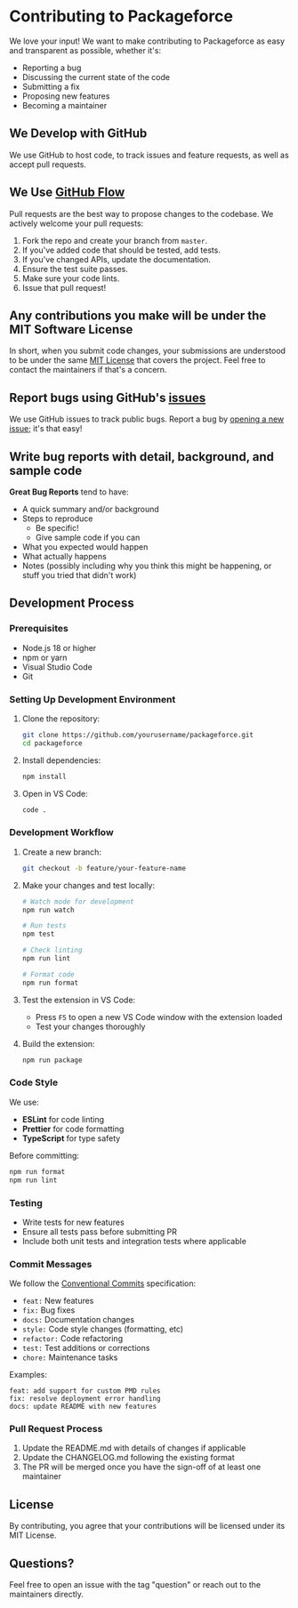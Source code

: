 # Contributing to Packageforce

We love your input! We want to make contributing to Packageforce as easy and transparent as possible, whether it's:

- Reporting a bug
- Discussing the current state of the code
- Submitting a fix
- Proposing new features
- Becoming a maintainer

## We Develop with GitHub

We use GitHub to host code, to track issues and feature requests, as well as accept pull requests.

## We Use [GitHub Flow](https://guides.github.com/introduction/flow/index.html)

Pull requests are the best way to propose changes to the codebase. We actively welcome your pull requests:

1. Fork the repo and create your branch from `master`.
2. If you've added code that should be tested, add tests.
3. If you've changed APIs, update the documentation.
4. Ensure the test suite passes.
5. Make sure your code lints.
6. Issue that pull request!

## Any contributions you make will be under the MIT Software License

In short, when you submit code changes, your submissions are understood to be under the same [MIT License](LICENSE) that covers the project. Feel free to contact the maintainers if that's a concern.

## Report bugs using GitHub's [issues](https://github.com/yourusername/packageforce/issues)

We use GitHub issues to track public bugs. Report a bug by [opening a new issue](https://github.com/yourusername/packageforce/issues/new); it's that easy!

## Write bug reports with detail, background, and sample code

**Great Bug Reports** tend to have:

- A quick summary and/or background
- Steps to reproduce
  - Be specific!
  - Give sample code if you can
- What you expected would happen
- What actually happens
- Notes (possibly including why you think this might be happening, or stuff you tried that didn't work)

## Development Process

### Prerequisites

- Node.js 18 or higher
- npm or yarn
- Visual Studio Code
- Git

### Setting Up Development Environment

1. Clone the repository:
   ```bash
   git clone https://github.com/yourusername/packageforce.git
   cd packageforce
   ```

2. Install dependencies:
   ```bash
   npm install
   ```

3. Open in VS Code:
   ```bash
   code .
   ```

### Development Workflow

1. Create a new branch:
   ```bash
   git checkout -b feature/your-feature-name
   ```

2. Make your changes and test locally:
   ```bash
   # Watch mode for development
   npm run watch
   
   # Run tests
   npm test
   
   # Check linting
   npm run lint
   
   # Format code
   npm run format
   ```

3. Test the extension in VS Code:
   - Press `F5` to open a new VS Code window with the extension loaded
   - Test your changes thoroughly

4. Build the extension:
   ```bash
   npm run package
   ```

### Code Style

We use:
- **ESLint** for code linting
- **Prettier** for code formatting
- **TypeScript** for type safety

Before committing:
```bash
npm run format
npm run lint
```

### Testing

- Write tests for new features
- Ensure all tests pass before submitting PR
- Include both unit tests and integration tests where applicable

### Commit Messages

We follow the [Conventional Commits](https://www.conventionalcommits.org/) specification:

- `feat:` New features
- `fix:` Bug fixes
- `docs:` Documentation changes
- `style:` Code style changes (formatting, etc)
- `refactor:` Code refactoring
- `test:` Test additions or corrections
- `chore:` Maintenance tasks

Examples:
```
feat: add support for custom PMD rules
fix: resolve deployment error handling
docs: update README with new features
```

### Pull Request Process

1. Update the README.md with details of changes if applicable
2. Update the CHANGELOG.md following the existing format
3. The PR will be merged once you have the sign-off of at least one maintainer

## License

By contributing, you agree that your contributions will be licensed under its MIT License.

## Questions?

Feel free to open an issue with the tag "question" or reach out to the maintainers directly.
